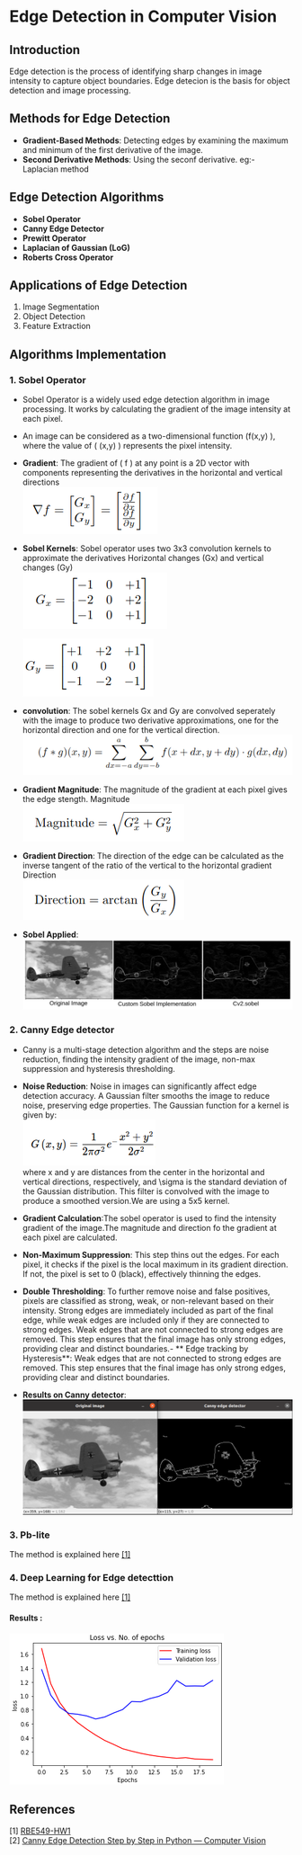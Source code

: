 # Edge Detection in Computer Vision

## Introduction 
Edge detection is the process of identifying sharp changes in image intensity to capture object boundaries. Edge detecion is the basis for object detection and image processing. 

## Methods for Edge Detection
- **Gradient-Based Methods**: Detecting edges by examining the maximum and minimum of the first derivative of the image. 
- **Second Derivative Methods**: Using the seconf derivative. eg:- Laplacian method

## Edge Detection Algorithms
- **Sobel Operator**
- **Canny Edge Detector**
- **Prewitt Operator**
- **Laplacian of Gaussian (LoG)**
- **Roberts Cross Operator**


## Applications of Edge Detection
1. Image Segmentation
2. Object Detection
3. Feature Extraction



## Algorithms Implementation
### 1. Sobel Operator
- Sobel Operator is a widely used edge detection algorithm in image processing. It works by calculating the gradient of the image intensity at each pixel.
- An image can be considered as a two-dimensional function \(f(x,y) \), where the value of \( (x,y) \) represents the pixel intensity.
- **Gradient**: The gradient of \( f \) at any point is a 2D vector with components representing the derivatives in the horizontal and vertical directions     
   ![Gradient Formula](./edge-detectors/attachments/equations/gradient.png)
   
- **Sobel Kernels**: Sobel operator uses two 3x3 convolution kernels to approximate the derivatives
   Horizontal changes (Gx) and vertical changes (Gy)     
    ![Gx](./edge-detectors/attachments/equations/Gx.png)
    
    ![Gy](./edge-detectors/attachments/equations/Gy.png)

- **convolution**: The sobel kernels Gx  and Gy are convolved seperately with the image to produce two derivative approximations, one for the horizontal direction and one for the vertical direction.
     ![Convolution](./edge-detectors/attachments/equations/convolution.png)

- **Gradient Magnitude**: The magnitude of the gradient at each pixel gives the edge stength. 
    Magnitude  
     ![Magnitude](./edge-detectors/attachments/equations/magnitude.png)

- **Gradient Direction**: The direction of the edge can be calculated as the inverse tangent of the ratio of the vertical to the horizontal gradient
     Direction    
      ![Direction](./edge-detectors/attachments/equations/direction.png)

- **Sobel Applied**:
      ![Sobel_results](./edge-detectors/attachments/results/sobel.png)
    
### 2. Canny Edge detector 
- Canny is a multi-stage detection algorithm and the steps are noise reduction, finding the intensity gradient of the image, non-max suppression and hysteresis thresholding.
- **Noise Reduction**: Noise in images can significantly affect edge detection accuracy. A Gaussian filter smooths the image to reduce noise, preserving edge properties.
  The Gaussian function for a kernel is given by:  
  ![Gaussian](./edge-detectors/attachments/equations/can1.png)   
  where x and y are distances from the center in the horizontal and vertical directions, respectively, and \sigma is the standard deviation of the Gaussian distribution. This filter is convolved with the image to produce a smoothed version.We are using a 5x5 kernel.
- **Gradient Calculation**:The sobel operator is used to find the intensity gradient of the image.The magnitude and direction fo the gradient at each pixel are calculated.  
- **Non-Maximum Suppression**: This step thins out the edges. For each pixel, it checks if the pixel is the local maximum in its gradient direction. If not, the pixel is set to 0 (black), effectively thinning the edges.  
- **Double Thresholding**: To further remove noise and false positives, pixels are classified as strong, weak, or non-relevant based on their intensity. Strong edges are immediately included as part of the final edge, while weak edges are included only if they are connected to strong edges.
Weak edges that are not connected to strong edges are removed. This step ensures that the final image has only strong edges, providing clear and distinct boundaries.- ** Edge tracking by Hysteresis**: Weak edges that are not connected to strong edges are removed. This step ensures that the final image has only strong edges, providing clear and distinct boundaries.
 
- **Results on Canny detector**:
  ![Canny](./edge-detectors/attachments/results/can.png) 

### 3. Pb-lite 

The method is explained here [[1]](https://rbe549.github.io/fall2022/hw/hw0/) 

### 4. Deep Learning for Edge detecttion

The method is explained here [[1]](https://rbe549.github.io/fall2022/hw/hw0/) 

#### Results :   

![deep](./edge-detectors/attachments/results/edge_res.png)
  
## References 
[1] [RBE549-HW1](https://rbe549.github.io/fall2022/hw/hw0/)  
[2] [Canny Edge Detection Step by Step in Python — Computer Vision](https://towardsdatascience.com/canny-edge-detection-step-by-step-in-python-computer-vision-b49c3a2d8123)
